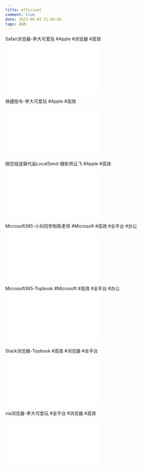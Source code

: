 ```yaml
---
title: efficient
comment: true
date: 2023-06-02 21:04:02
tags: 高效
---
```

Safari浏览器-李大可爱玩
 #Apple #浏览器 #高效
<iframe src="//player.bilibili.com/player.html?aid=217135354&bvid=BV19a411V7hV&cid=808090455&page=1" scrolling="no" border="0" frameborder="no" framespacing="0" allowfullscreen="true"> </iframe>

快捷指令-李大可爱玩
 #Apple #高效
<iframe src="//player.bilibili.com/player.html?aid=389620541&bvid=BV1Fd4y1C7wv&cid=874073676&page=1" scrolling="no" border="0" frameborder="no" framespacing="0" allowfullscreen="true"> </iframe>

隔空投送替代品LocalSend-摄影师云飞
 #Apple #高效
<iframe src="//player.bilibili.com/player.html?aid=224739521&bvid=BV1Pb41197wd&cid=1018151151&page=1" scrolling="no" border="0" frameborder="no" framespacing="0" allowfullscreen="true"> </iframe>


Microsoft365-小刘同学和陈老师
 #Microsoft #高效 #全平台 #办公
<iframe src="//player.bilibili.com/player.html?aid=905314067&bvid=BV1nP4y1k7Hm&cid=965247323&page=1" scrolling="no" border="0" frameborder="no" framespacing="0" allowfullscreen="true"> </iframe>

Microsoft365-Topbook
 #Microsoft #高效 #全平台 #办公
<iframe src="//player.bilibili.com/player.html?aid=817263884&bvid=BV1oG4y1b7mU&cid=883499511&page=1" scrolling="no" border="0" frameborder="no" framespacing="0" allowfullscreen="true"> </iframe>

Stack浏览器-Topbook
 #高效 #浏览器 #全平台
<iframe src="//player.bilibili.com/player.html?aid=822580080&bvid=BV19g4y1H7rA&cid=1027889547&page=1" scrolling="no" border="0" frameborder="no" framespacing="0" allowfullscreen="true"> </iframe>


via浏览器-李大可爱玩
 #全平台 #浏览器 #高效
<iframe src="//player.bilibili.com/player.html?aid=867804068&bvid=BV18V4y1o787&cid=1103913633&page=1" scrolling="no" border="0" frameborder="no" framespacing="0" allowfullscreen="true"> </iframe>